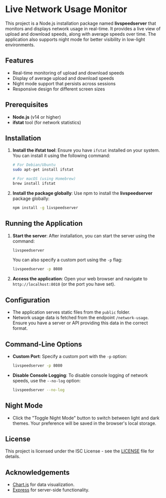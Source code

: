 # Live Network Usage Monitor

This project is a Node.js installation package named **livspeedserver** that monitors and displays network usage in real-time. It provides a live view of upload and download speeds, along with average speeds over time. The application also supports night mode for better visibility in low-light environments.

## Features

- Real-time monitoring of upload and download speeds
- Display of average upload and download speeds
- Night mode support that persists across sessions
- Responsive design for different screen sizes

## Prerequisites

- **Node.js** (v14 or higher)
- **ifstat** tool (for network statistics)

## Installation

1. **Install the ifstat tool**:
   Ensure you have `ifstat` installed on your system. You can install it using the following command:
   ```bash
   # For Debian/Ubuntu
   sudo apt-get install ifstat

   # For macOS (using Homebrew)
   brew install ifstat
   ```

2. **Install the package globally**:
   Use npm to install the **livspeedserver** package globally:
   ```bash
   npm install -g livspeedserver
   ```

## Running the Application

1. **Start the server**:
   After installation, you can start the server using the command:
   ```bash
   livspeedserver
   ```

   You can also specify a custom port using the `-p` flag:
   ```bash
   livspeedserver -p 8080
   ```

2. **Access the application**:
   Open your web browser and navigate to `http://localhost:8010` (or the port you have set).

## Configuration

- The application serves static files from the `public` folder.
- Network usage data is fetched from the endpoint `/network-usage`. Ensure you have a server or API providing this data in the correct format.

## Command-Line Options

- **Custom Port**: Specify a custom port with the `-p` option:
  ```bash
  livspeedserver -p 8080
  ```

- **Disable Console Logging**: To disable console logging of network speeds, use the `--no-log` option:
  ```bash
  livspeedserver --no-log
  ```

## Night Mode 

- Click the "Toggle Night Mode" button to switch between light and dark themes. Your preference will be saved in the browser's local storage.

## License

This project is licensed under the ISC License - see the [LICENSE](LICENSE) file for details.

## Acknowledgements

- [Chart.js](https://www.chartjs.org/) for data visualization.
- [Express](https://expressjs.com/) for server-side functionality.
